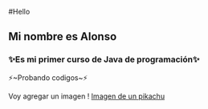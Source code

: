 
#Hello 
## Mi nombre es Alonso 

### ✨Es mi primer curso de Java de programación✨

⚡~Probando codigos~⚡

Voy agregar un imagen ! [Imagen de un pikachu](https://w7.pngwing.com/pngs/585/436/png-transparent-pokemon-pikachu-illustration-icon-pikachu-background-mammal-food-vertebrate-thumbnail.png)


<!--
## Hi there 👋
**AlonsoMeza-X/AlonsoMeza-X** is a ✨ _special_ ✨ repository because its `README.md` (this file) appears on your GitHub profile.

Here are some ideas to get you started:

- 🔭 I’m currently working on ...
- 🌱 I’m currently learning ...
- 👯 I’m looking to collaborate on ...
- 🤔 I’m looking for help with ...
- 💬 Ask me about ...
- 📫 How to reach me: ...
- 😄 Pronouns: ...
- ⚡ Fun fact: ...
-->

